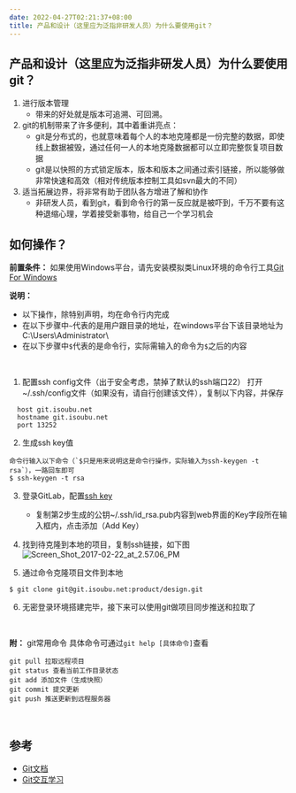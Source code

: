 ```yaml
---
date: 2022-04-27T02:21:37+08:00
title: 产品和设计（这里应为泛指非研发人员）为什么要使用git？
---
```


## 产品和设计（这里应为泛指非研发人员）为什么要使用git？
1. 进行版本管理
    * 带来的好处就是版本可追溯、可回溯。
2. git的机制带来了许多便利，其中着重讲亮点：
    * git是分布式的，也就意味着每个人的本地克隆都是一份完整的数据，即使线上数据被毁，通过任何一人的本地克隆数据都可以立即完整恢复项目数据
    * git是以快照的方式锁定版本，版本和版本之间通过索引链接，所以能够做非常快速和高效（相对传统版本控制工具如svn最大的不同）
3. 适当拓展边界，将非常有助于团队各方增进了解和协作
    * 非研发人员，看到git，看到命令行的第一反应就是被吓到，千万不要有这种退缩心理，学着接受新事物，给自己一个学习机会  


## 如何操作？
**前置条件：** 如果使用Windows平台，请先安装模拟类Linux环境的命令行工具[Git For Windows](https://git-for-windows.github.io/)  

**说明：** 
* 以下操作，除特别声明，均在命令行内完成  
* 在以下步骤中`~`代表的是用户跟目录的地址，在windows平台下该目录地址为C:\Users\Administrator\
* 在以下步骤中`$`代表的是命令行，实际需输入的命令为`$`之后的内容  
<br />

1. 配置ssh config文件（出于安全考虑，禁掉了默认的ssh端口22）
打开~/.ssh/config文件（如果没有，请自行创建该文件），复制以下内容，并保存
```
  host git.isoubu.net
  hostname git.isoubu.net
  port 13252
```

2. 生成ssh key值
```
命令行输入以下命令（`$只是用来说明这是命令行操作，实际输入为ssh-keygen -t rsa`），一路回车即可
$ ssh-keygen -t rsa
```

3. 登录GitLab，配置[ssh key](http://git.isoubu.net/profile/keys)
    * 复制第2步生成的公钥~/.ssh/id_rsa.pub内容到web界面的Key字段所在输入框内，点击添加（Add Key）

4. 找到待克隆到本地的项目，复制ssh链接，如下图
![Screen_Shot_2017-02-22_at_2.57.06_PM](/uploads/f18511a19f4ee80166eaad0179e548cb/Screen_Shot_2017-02-22_at_2.57.06_PM.png)

5. 通过命令克隆项目文件到本地
```
$ git clone git@git.isoubu.net:product/design.git
```
6. 无密登录环境搭建完毕，接下来可以使用git做项目同步推送和拉取了  
<br />

**附：**
git常用命令
具体命令可通过`git help [具体命令]`查看
```
git pull 拉取远程项目
git status 查看当前工作目录状态
git add 添加文件（生成快照）
git commit 提交更新
git push 推送更新到远程服务器
```
<br />

## 参考
* [Git文档](https://git-scm.com/book/en/v2)
* [Git交互学习](https://try.github.io/)